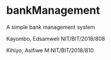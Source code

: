 # bankManagement
A simple bank management system

Kayombo, Edsamweli NIT/BIT/2018/808

Kihiyo, Asifiwe M   NIT/BIT/2018/810
